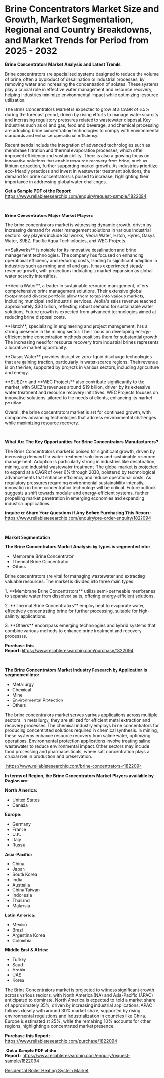 <p><h1>Brine Concentrators Market Size and Growth, Market Segmentation, Regional and Country Breakdowns, and Market Trends for Period from 2025 -  2032</h1></p><p><strong>Brine Concentrators Market Analysis and Latest Trends</strong></p>
<p><p>Brine concentrators are specialized systems designed to reduce the volume of brine, often a byproduct of desalination or industrial processes, by removing water and increasing the concentration of solutes. These systems play a crucial role in effective water management and resource recovery, helping industries minimize environmental impact while optimizing resource utilization.</p><p>The Brine Concentrators Market is expected to grow at a CAGR of 6.5% during the forecast period, driven by rising efforts to manage water scarcity and increasing regulatory pressures related to wastewater disposal. Key industries such as oil and gas, food and beverage, and chemical processing are adopting brine concentration technologies to comply with environmental standards and enhance operational efficiency.</p><p>Recent trends include the integration of advanced technologies such as membrane filtration and thermal evaporation processes, which offer improved efficiency and sustainability. There is also a growing focus on innovative solutions that enable resource recovery from brine, such as lithium extraction, further supporting market growth. As industries prioritize eco-friendly practices and invest in wastewater treatment solutions, the demand for brine concentrators is poised to increase, highlighting their importance in addressing global water challenges.</p></p>
<p><strong>Get a Sample PDF of the Report:&nbsp;</strong> <a href="https://www.reliableresearchiq.com/enquiry/request-sample/1822094?utm_campaign=2294&utm_medium=2&utm_source=Github&utm_content=ia&utm_term=18022025&utm_id=brine-concentrators">https://www.reliableresearchiq.com/enquiry/request-sample/1822094</a></p>
<p>&nbsp;</p>
<p><strong>Brine Concentrators Major Market Players</strong></p>
<p><p>The brine concentrators market is witnessing dynamic growth, driven by increasing demand for water management solutions in various industrial sectors. Key players include Saltworks, Veolia Water, Hatch, Hyrec, Oasys Water, SUEZ, Pacific Aqua Technologies, and WEC Projects.</p><p>**Saltworks** is notable for its innovative desalination and brine management technologies. The company has focused on enhancing operational efficiency and reducing costs, leading to significant adoption in industries such as mining and oil and gas. It has experienced steady revenue growth, with projections indicating a market expansion as global water scarcity intensifies.</p><p>**Veolia Water**, a leader in sustainable resource management, offers comprehensive brine management solutions. Their extensive global footprint and diverse portfolio allow them to tap into various markets, including municipal and industrial services. Veolia's sales revenue reached approximately $30 billion, reflecting robust demand for sustainable water solutions. Future growth is expected from advanced technologies aimed at reducing brine disposal costs.</p><p>**Hatch**, specializing in engineering and project management, has a strong presence in the mining sector. Their focus on developing energy-efficient brine concentration methods positions them for substantial growth. The increasing need for resource recovery from industrial brines represents a lucrative market opportunity.</p><p>**Oasys Water** provides disruptive zero-liquid discharge technologies that are gaining traction, particularly in water-scarce regions. Their revenue is on the rise, supported by projects in various sectors, including agriculture and energy.</p><p>**SUEZ** and **WEC Projects** also contribute significantly to the market, with SUEZ's revenues around $19 billion, driven by its extensive water treatment and resource recovery initiatives. WEC Projects focuses on innovative solutions tailored to the needs of clients, enhancing its market position.</p><p>Overall, the brine concentrators market is set for continued growth, with companies advancing technologies that address environmental challenges while maximizing resource recovery.</p></p>
<p>&nbsp;</p>
<p><strong>What Are The Key Opportunities For Brine Concentrators Manufacturers?</strong></p>
<p><p>The Brine Concentrators market is poised for significant growth, driven by increasing demand for water treatment solutions and sustainable resource management. Adoption is particularly strong in industries like desalination, mining, and industrial wastewater treatment. The global market is projected to expand at a CAGR of over 6% through 2030, bolstered by technological advancements that enhance efficiency and reduce operational costs. As regulatory pressures regarding environmental sustainability intensify, innovation in brine concentration technology will be critical. Future outlook suggests a shift towards modular and energy-efficient systems, further propelling market penetration in emerging economies and expanding industrial applications.</p></p>
<p><strong>Inquire or Share Your Questions If Any Before Purchasing This Report:</strong> <a href="https://www.reliableresearchiq.com/enquiry/pre-order-enquiry/1822094?utm_campaign=2294&utm_medium=2&utm_source=Github&utm_content=ia&utm_term=18022025&utm_id=brine-concentrators">https://www.reliableresearchiq.com/enquiry/pre-order-enquiry/1822094</a></p>
<p>&nbsp;</p>
<p><strong>Market Segmentation</strong></p>
<p><strong>The Brine Concentrators Market Analysis by types is segmented into:</strong></p>
<p><ul><li>Membrane Brine Concentrator</li><li>Thermal Brine Concentrator</li><li>Others</li></ul></p>
<p><p>Brine concentrators are vital for managing wastewater and extracting valuable resources. The market is divided into three main types: </p><p>1. **Membrane Brine Concentrators** utilize semi-permeable membranes to separate water from dissolved salts, offering energy-efficient solutions. </p><p>2. **Thermal Brine Concentrators** employ heat to evaporate water, effectively concentrating brine for further processing, suitable for high-salinity applications. </p><p>3. **Others** encompass emerging technologies and hybrid systems that combine various methods to enhance brine treatment and recovery processes.</p></p>
<p><strong>Purchase this Report:&nbsp;</strong><a href="https://www.reliableresearchiq.com/purchase/1822094?utm_campaign=2294&utm_medium=2&utm_source=Github&utm_content=ia&utm_term=18022025&utm_id=brine-concentrators">https://www.reliableresearchiq.com/purchase/1822094</a></p>
<p>&nbsp;</p>
<p><strong>The Brine Concentrators Market Industry Research by Application is segmented into:</strong></p>
<p><ul><li>Metallurgy</li><li>Chemical</li><li>Mine</li><li>Environmental Protection</li><li>Others</li></ul></p>
<p><p>The brine concentrators market serves various applications across multiple sectors. In metallurgy, they are utilized for efficient metal extraction and recovery processes. The chemical industry employs brine concentrators for producing concentrated solutions required in chemical synthesis. In mining, these systems enhance resource recovery from saline water, optimizing operations. Environmental protection applications involve treating saline wastewater to reduce environmental impact. Other sectors may include food processing and pharmaceuticals, where salt concentration plays a crucial role in production and preservation.</p></p>
<p><a href="https://www.reliableresearchiq.com/brine-concentrators-r1822094?utm_campaign=2294&utm_medium=2&utm_source=Github&utm_content=ia&utm_term=18022025&utm_id=brine-concentrators">&nbsp;https://www.reliableresearchiq.com/brine-concentrators-r1822094</a></p>
<p><strong>In terms of Region, the Brine Concentrators Market Players available by Region are:</strong></p>
<p>
    <p> <strong> North America: </strong>
        <ul>
            <li>United States</li>
            <li>Canada</li>
        </ul>
        </p> 
    <p> <strong> Europe: </strong>
        <ul>
            <li>Germany</li>
            <li>France</li>
            <li>U.K.</li>
            <li>Italy</li>
            <li>Russia</li>
        </ul>
        </p> 
    <p> <strong> Asia-Pacific: </strong>
        <ul>
            <li>China</li>
            <li>Japan</li>
            <li>South Korea</li>
            <li>India</li>
            <li>Australia</li>
            <li>China Taiwan</li>
            <li>Indonesia</li>
            <li>Thailand</li>
            <li>Malaysia</li>
        </ul>
        </p> 
    <p> <strong> Latin America: </strong>
        <ul>
            <li>Mexico</li>
            <li>Brazil</li>
            <li>Argentina Korea</li>
            <li>Colombia</li>
        </ul>
        </p> 
    <p> <strong> Middle East & Africa: </strong>
        <ul>
            <li>Turkey</li>
            <li>Saudi</li>
            <li>Arabia</li>
            <li>UAE</li>
            <li>Korea</li>
        </ul>
    </p>
    </p>
<p><p>The Brine Concentrators market is projected to witness significant growth across various regions, with North America (NA) and Asia-Pacific (APAC) anticipated to dominate. North America is expected to hold a market share of approximately 35%, driven by increasing industrial applications. APAC follows closely with around 30% market share, supported by rising environmental regulations and industrialization in countries like China. Europe is estimated at 25%, while the remaining 10% accounts for other regions, highlighting a concentrated market presence.</p></p>
<p><strong>Purchase this Report: </strong><a href="https://www.reliableresearchiq.com/purchase/1822094?utm_campaign=2294&utm_medium=2&utm_source=Github&utm_content=ia&utm_term=18022025&utm_id=brine-concentrators">https://www.reliableresearchiq.com/purchase/1822094</a></p>
<p>&nbsp;<strong>Get a Sample PDF of the Report:&nbsp;&nbsp;</strong><a href="https://www.reliableresearchiq.com/enquiry/request-sample/1822094?utm_campaign=2294&utm_medium=2&utm_source=Github&utm_content=ia&utm_term=18022025&utm_id=brine-concentrators">https://www.reliableresearchiq.com/enquiry/request-sample/1822094</a></p>
<p><strong></strong></p>
<p><p><a href="https://github.com/hammelximalschid/Market-Research-Report-List-1/blob/main/residential-boiler-heating-system-market.md?utm_campaign=2294&utm_medium=2&utm_source=Github&utm_content=ia&utm_term=18022025&utm_id=brine-concentrators">Residential Boiler Heating System Market</a></p></p>